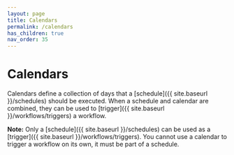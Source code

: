 ```yaml
---
layout: page
title: Calendars
permalink: /calendars
has_children: true
nav_order: 35
---
```


# Calendars
Calendars define a collection of days that a [schedule]({{ site.baseurl }}/schedules) should be executed. When a schedule and calendar are combined, they can be used to [trigger]({{ site.baseurl }}/workflows/triggers) a workflow.

**Note:** Only a [schedule]({{ site.baseurl }}/schedules) can be used as a [trigger]({{ site.baseurl }}/workflows/triggers). You cannot use a calendar to trigger a workflow on its own, it must be part of a schedule.
